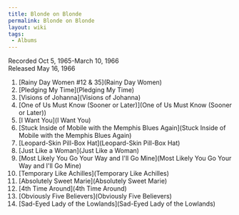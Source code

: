 ```yaml
---
title: Blonde on Blonde
permalink: Blonde on Blonde
layout: wiki
tags:
 - Albums
---
```


Recorded Oct 5, 1965-March 10, 1966  
Released May 16, 1966

1.  [Rainy Day Women \#12 &amp; 35](Rainy Day Women)
2.  [Pledging My Time](Pledging My Time)
3.  [Visions of Johanna](Visions of Johanna)
4.  [One of Us Must Know (Sooner or
    Later)](One of Us Must Know (Sooner or Later))
5.  [I Want You](I Want You)
6.  [Stuck Inside of Mobile with the Memphis Blues
    Again](Stuck Inside of Mobile with the Memphis Blues Again)
7.  [Leopard-Skin Pill-Box Hat](Leopard-Skin Pill-Box Hat)
8.  [Just Like a Woman](Just Like a Woman)
9.  [Most Likely You Go Your Way and I'll Go
    Mine](Most Likely You Go Your Way and I'll Go Mine)
10. [Temporary Like Achilles](Temporary Like Achilles)
11. [Absolutely Sweet Marie](Absolutely Sweet Marie)
12. [4th Time Around](4th Time Around)
13. [Obviously Five Believers](Obviously Five Believers)
14. [Sad-Eyed Lady of the
    Lowlands](Sad-Eyed Lady of the Lowlands)

